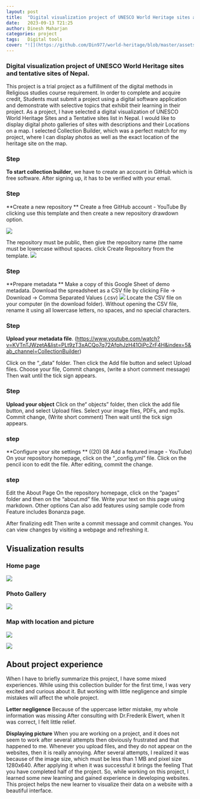 ```yaml
---
layout: post
title:  "Digital visualization project of UNESCO World Heritage sites and tentative sites of Nepal"
date:   2023-09-13 T21:25
author: Dinesh Maharjan
categories: project
tags:	Digital tools
cover: "![](https://github.com/Din977/world-heritage/blob/master/assets/Lumbini.jpg?raw=true)"
---
```

### Digital visualization project of UNESCO World Heritage sites and tentative sites of Nepal.


This project is a trial project as a fulfillment of the digital methods in Religious studies course requirement. In order to complete and acquire credit, Students must submit a project using a digital software application and demonstrate with selective topics that exhibit their learning in their project.
As a project, I have selected a digital visualization of UNESCO World Heritage Sites and a Tentative sites list in Nepal.  I would like to display digital photo galleries of sites with descriptions and their Locations on a map. I selected Collection Builder, which was a perfect match for my project, where I can display photos as well as the exact location of the heritage site on the map.

### Step
**To start collection builder**, we have to create an account in GitHub which is free software. After signing up, it has to be verified with your email.
### Step
**Create a new repository ** Create a free GitHub account - YouTube
By clicking use this template and then create a new repository drawdown option.

![](https://github.com/Din977/world-heritage/blob/master/assets/webid.jpg?raw=true)


The repository must be public, then give the repository name (the name must be lowercase without spaces.  click Create Repository from the template.
![](https://github.com/Din977/world-heritage/blob/master/assets/create.jpg?raw=true)

### Step
**Prepare metadata **
Make a copy of this Google Sheet of demo metadata.
Download the spreadsheet as a CSV file by clicking File → Download → Comma Separated Values (.csv)
![](https://github.com/Din977/world-heritage/blob/master/assets/csv.jpg?raw=true)
Locate the CSV file on your computer (in the download folder).
Without opening the CSV file, rename it using all lowercase letters, no spaces, and no special characters.
### Step
**Upload your metadata file**. (https://www.youtube.com/watch?v=KVTnTJWzetA&list=PLt9zT3xACQo7q72AfphJzH41OiPcZrF4H&index=5&ab_channel=CollectionBuilder)

Click on the “_data” folder. Then click the Add file button and select Upload files.
Choose your file,
Commit changes, (write a short comment message)
Then wait until the tick sign appears.

### Step 
**Upload your object**
Click on the“ objects” folder, then click the add file button, and select Upload files.
Select your image files, PDFs, and mp3s.
Commit change, (Write short comment)
Then wait until the tick sign appears.


### step
**Configure your site settings ** ((20) 08 Add a featured image - YouTube)
On your repository homepage, click on the “_config.yml” file.
Click on the pencil icon to edit the file.
After editing, commit the change.

### step 
Edit the About Page
On the repository homepage, click on the “pages” folder and then on the “about.md” file.
Write your text on this page using markdown.
Other options
Can also add features using sample code from Feature includes Bonanza page.

After finalizing edit 
Then write a commit message and commit changes.
 You can view changes by visiting a webpage and refreshing it.

## Visualization results
### Home page
![](https://github.com/Din977/world-heritage/blob/master/assets/homepage.jpg?raw=true)

### Photo Gallery
![](https://github.com/Din977/world-heritage/blob/master/assets/Gallary.jpg?raw=true)

### Map with location and picture
![](https://github.com/Din977/world-heritage/blob/master/assets/map.jpg?raw=true)

![](https://github.com/Din977/world-heritage/blob/master/assets/mapphoto.jpg?raw=true) 


## About project experience
When I have to briefly summarize this project, I have some mixed experiences. While using this collection builder for the first time, I was very excited and curious about it. But working with little negligence and simple mistakes will affect the whole project.

**Letter negligence**
Because of the uppercase letter mistake, my whole information was missing
After consulting with Dr.Frederik Elwert, when It was correct, I felt little relief. 

**Displaying picture**
When you are working on a project, and it does not seem to work after several attempts then obviously frustrated and that happened to me. Whenever you upload files, and they do not appear on the websites, then it is really annoying. 
After several attempts, I realized it was because of the image size, which must be less than 1 MB and pixel size 1280x640. After applying it when it was successful it brings the feeling That you have completed half of the project.
So, while working on this project, I learned some new learning and gained experience in developing websites. This project helps the new learner to visualize their data on a website with a beautiful interface.  
